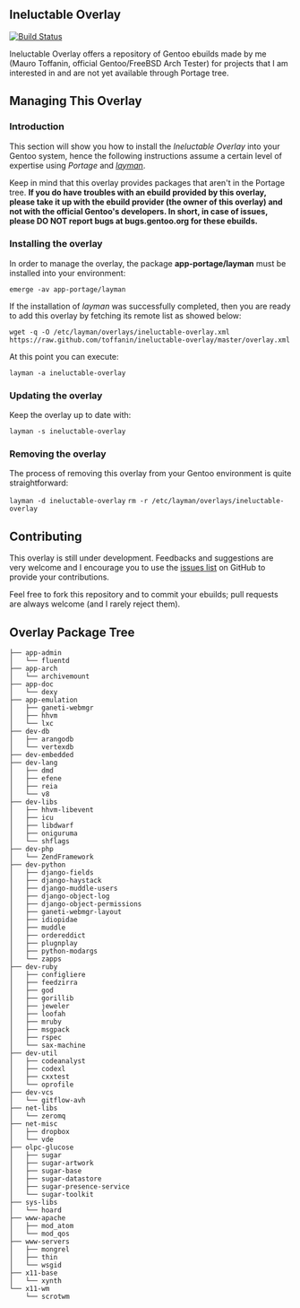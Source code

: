 ## Ineluctable Overlay

[![Build Status](https://travis-ci.org/toffanin/ineluctable-overlay.png)](https://travis-ci.org/toffanin/ineluctable-overlay)

Ineluctable Overlay offers a repository of Gentoo ebuilds made by me (Mauro Toffanin, official Gentoo/FreeBSD Arch Tester) for projects that I am interested in and are not yet available through Portage tree.


## Managing This Overlay

### Introduction

This section will show you how to install the _Ineluctable Overlay_ into your Gentoo system, hence the following instructions assume a certain level of expertise using _Portage_ and [_layman_]( http://layman.sourceforge.net).

Keep in mind that this overlay provides packages that aren't in the Portage tree. **If you do have troubles with an ebuild provided by this overlay, please take it up with the ebuild provider (the owner of this overlay) and not with the official Gentoo's developers. In short, in case of issues, please DO NOT report bugs at bugs.gentoo.org for these ebuilds.**


### Installing the overlay

In order to manage the overlay, the package **app-portage/layman** must be installed into your environment:

```emerge -av app-portage/layman```

If the installation of _layman_ was successfully completed, then you are ready to add this overlay by fetching its remote list as showed below:

```wget -q -O /etc/layman/overlays/ineluctable-overlay.xml https://raw.github.com/toffanin/ineluctable-overlay/master/overlay.xml```

At this point you can execute:

```layman -a ineluctable-overlay```


### Updating the overlay

Keep the overlay up to date with:

```layman -s ineluctable-overlay```


### Removing the overlay

The process of removing this overlay from your Gentoo environment is quite straightforward:

```layman -d ineluctable-overlay```
```rm -r /etc/layman/overlays/ineluctable-overlay```


## Contributing

This overlay is still under development. Feedbacks and suggestions are very welcome and I encourage you to use the [issues list](https://github.com/toffanin/ineluctable-overlay/issues) on GitHub to provide your contributions.

Feel free to fork this repository and to commit your ebuilds; pull requests are always welcome (and I rarely reject them).


## Overlay Package Tree

```
├── app-admin
│   └── fluentd
├── app-arch
│   └── archivemount
├── app-doc
│   └── dexy
├── app-emulation
│   ├── ganeti-webmgr
│   ├── hhvm
│   └── lxc
├── dev-db
│   ├── arangodb
│   └── vertexdb
├── dev-embedded
├── dev-lang
│   ├── dmd
│   ├── efene
│   ├── reia
│   └── v8
├── dev-libs
│   ├── hhvm-libevent
│   ├── icu
│   ├── libdwarf
│   ├── oniguruma
│   └── shflags
├── dev-php
│   └── ZendFramework
├── dev-python
│   ├── django-fields
│   ├── django-haystack
│   ├── django-muddle-users
│   ├── django-object-log
│   ├── django-object-permissions
│   ├── ganeti-webmgr-layout
│   ├── idiopidae
│   ├── muddle
│   ├── ordereddict
│   ├── plugnplay
│   ├── python-modargs
│   └── zapps
├── dev-ruby
│   ├── configliere
│   ├── feedzirra
│   ├── god
│   ├── gorillib
│   ├── jeweler
│   ├── loofah
│   ├── mruby
│   ├── msgpack
│   ├── rspec
│   └── sax-machine
├── dev-util
│   ├── codeanalyst
│   ├── codexl
│   ├── cxxtest
│   └── oprofile
├── dev-vcs
│   └── gitflow-avh
├── net-libs
│   └── zeromq
├── net-misc
│   ├── dropbox
│   └── vde
├── olpc-glucose
│   ├── sugar
│   ├── sugar-artwork
│   ├── sugar-base
│   ├── sugar-datastore
│   ├── sugar-presence-service
│   └── sugar-toolkit
├── sys-libs
│   └── hoard
├── www-apache
│   ├── mod_atom
│   └── mod_qos
├── www-servers
│   ├── mongrel
│   ├── thin
│   └── wsgid
├── x11-base
│   └── xynth
└── x11-wm
    └── scrotwm
```
